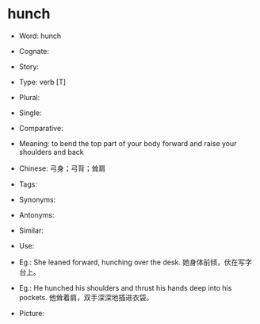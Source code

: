 # hunch

- Word: hunch
- Cognate: 
- Story: 

- Type: verb [T]
- Plural: 
- Single: 
- Comparative: 
- Meaning: to bend the top part of your body forward and raise your shoulders and back
- Chinese: 弓身；弓背；耸肩
- Tags: 
- Synonyms: 
- Antonyms: 
- Similar: 
- Use: 
- Eg.: She leaned forward, hunching over the desk. 她身体前倾，伏在写字台上。
- Eg.: He hunched his shoulders and thrust his hands deep into his pockets. 他耸着肩，双手深深地插进衣袋。
- Picture: 

